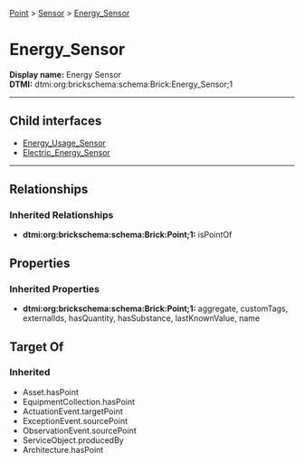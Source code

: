 [Point](../../Point.md) > [Sensor](../Sensor.md) > [Energy_Sensor](.)
# Energy_Sensor

**Display name:** Energy Sensor<br />
**DTMI:** dtmi:org:brickschema:schema:Brick:Energy_Sensor;1

---


## Child interfaces
* [Energy_Usage_Sensor](../Usage_Sensor/Energy_Usage_Sensor.md)
* [Electric_Energy_Sensor](Electric_Energy_Sensor/Electric_Energy_Sensor.md)

---
## Relationships
### Inherited Relationships
* **dtmi:org:brickschema:schema:Brick:Point;1:** isPointOf
## Properties
### Inherited Properties
* **dtmi:org:brickschema:schema:Brick:Point;1:** aggregate, customTags, externalIds, hasQuantity, hasSubstance, lastKnownValue, name
## Target Of
### Inherited
* Asset.hasPoint
* EquipmentCollection.hasPoint
* ActuationEvent.targetPoint
* ExceptionEvent.sourcePoint
* ObservationEvent.sourcePoint
* ServiceObject.producedBy
* Architecture.hasPoint
